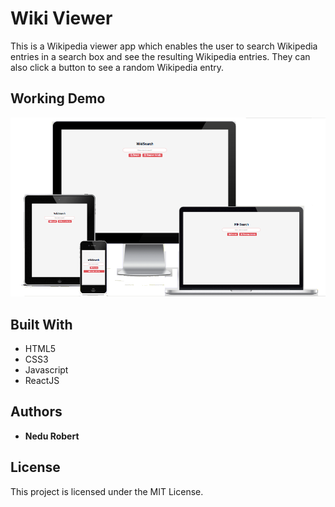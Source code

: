 # Wiki Viewer

This is a Wikipedia viewer app which enables the user to search Wikipedia entries in a search box and see the resulting Wikipedia entries. They can also click a button to see a random Wikipedia entry.


## Working Demo

![alt tag](/app/images/demo.png)



## Built With

* HTML5
* CSS3
* Javascript
* ReactJS



## Authors

* **Nedu Robert** 


## License

This project is licensed under the MIT License.
